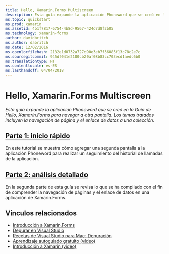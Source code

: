 ```yaml
---
title: Hello, Xamarin.Forms Multiscreen
description: Esta guía expande la aplicación Phoneword que se creó en la Guía de Hello, Xamarin.Forms para navegar a otra pantalla. Los temas tratados incluyen la navegación de página y el enlace de datos a una colección.
ms.topic: quickstart
ms.prod: xamarin
ms.assetid: 4b1f7817-6754-4b8d-9567-424d7d8f2b05
ms.technology: xamarin-forms
author: davidbritch
ms.author: dabritch
ms.date: 12/02/2016
ms.openlocfilehash: 2132e1d0732a727d90e3eb7f36085f13c78c2e7c
ms.sourcegitcommit: 945df041e2180cb20af08b83cc703ecd1aedc6b0
ms.translationtype: HT
ms.contentlocale: es-ES
ms.lasthandoff: 04/04/2018
---
```

# <a name="hello-xamarinforms-multiscreen"></a>Hello, Xamarin.Forms Multiscreen

_Esta guía expande la aplicación Phoneword que se creó en la Guía de Hello, Xamarin.Forms para navegar a otra pantalla. Los temas tratados incluyen la navegación de página y el enlace de datos a una colección._

## <a name="part-1-quickstartxamarin-formsget-startedhello-xamarin-forms-multiscreenquickstartmd"></a>[Parte 1: inicio rápido](~/xamarin-forms/get-started/hello-xamarin-forms-multiscreen/quickstart.md)

En este tutorial se muestra cómo agregar una segunda pantalla a la aplicación Phoneword para realizar un seguimiento del historial de llamadas de la aplicación.

## <a name="part-2-deep-divexamarin-formsget-startedhello-xamarin-forms-multiscreendeepdivemd"></a>[Parte 2: análisis detallado](~/xamarin-forms/get-started/hello-xamarin-forms-multiscreen/deepdive.md)

En la segunda parte de esta guía se revisa lo que se ha compilado con el fin de comprender la navegación de páginas y el enlace de datos en una aplicación de Xamarin.Forms.


## <a name="related-links"></a>Vínculos relacionados

- [Introducción a Xamarin.Forms](~/xamarin-forms/get-started/introduction-to-xamarin-forms.md)
- [Depurar en Visual Studio](http://msdn.microsoft.com/library/k0k771bt%28v=vs.90%29.aspx)
- [Recetas de Visual Studio para Mac: Depuración](https://developer.xamarin.com/recipes/cross-platform/ide/debugging/)
- [Aprendizaje autoguiado gratuito (vídeo)](https://university.xamarin.com/self-guided)
- [Introducción a Xamarin (vídeo)](https://developer.xamarin.com/videos/)

